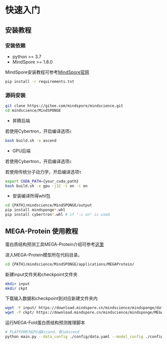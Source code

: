 # 快速入门

## 安装教程

### 安装依赖

- python >= 3.7
- MindSpore >= 1.8.0

MindSpore安装教程可参考[MindSpore官网](https://www.mindspore.cn/)

```bash
pip install -r requirements.txt
```

### 源码安装

```bash
git clone https://gitee.com/mindspore/mindscience.git
cd mindscience/MindSPONGE
```

- 昇腾后端

若使用Cybertron，开启编译选项`c`

```bash
bash build.sh -e ascend
```

- GPU后端

若使用Cybertron，开启编译选项`c`

若使用传统分子动力学，开启编译选项`t`

```bash
export CUDA_PATH={your_cuda_path}
bash build.sh -e gpu -j32 -t on -c on
```

- 安装编译所得whl包

```bash
cd {PATH}/mindscience/MindSPONGE/output
pip install mindsponge*.whl
pip install cybertron*.whl # if "-c on" is used
```

## MEGA-Protein 使用教程

蛋白质结构预测工具MEGA-Protein介绍可参考[这里](https://gitee.com/mindspore/mindscience/tree/master/MindSPONGE/applications/MEGAProtein#https://gitee.com/link?target=https%3A%2F%2Fdownload.mindspore.cn%2Fmodel_zoo%2Fresearch%2Fhpc%2Fmolecular_dynamics%2FMEGA_Fold_1.ckpt)

进入MEGA-Protein模型所在代码目录。

```bash
cd {PATH}/mindscience/MindSPONGE/applications/MEGAProtein/
```

新建input文件夹和checkpoint文件夹

```bash
mkdir input
mkdir ckpt
```

下载输入数据和checkpoint到对应新建文件夹内

```bash
wget -P input/ https://download.mindspore.cn/mindscience/mindsponge/dataset/2022-09-17_00000092_1_119.pkl
wget -P ckpt/ https://download.mindspore.cn/mindscience/mindsponge/MEGAFold/checkpoint/MEGA_Fold_1.ckpt
```

运行MEGA-Fold蛋白质结构预测推理脚本

```bash
# PLATFORM为GPU或Ascend，默认Ascend
python main.py --data_config ./config/data.yaml --model_config ./config/model.yaml --run_platform PLATFORM --input_path input/ --checkpoint_path ckpt/ --use_pkl True
```